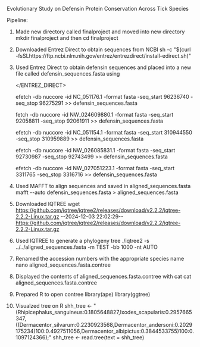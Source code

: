 Evolutionary Study on Defensin Protein Conservation Across Tick Species

Pipeline:
1. Made new directory called finalproject and moved into new directory
   mkdir finalproject and then cd finalproject
2. Downloaded Entrez Direct to obtain sequences from NCBI
   sh -c "$(curl -fsSLhttps://ftp.ncbi.nlm.nih.gov/entrez/entrezdirect/install-edirect.sh)"
3. Used Entrez Direct to obtain defensin sequences and placed into a new file called defensin_sequences.fasta using

   </ENTREZ_DIRECT>
	
   efetch -db nuccore -id NC_051176.1 -format fasta -seq_start 96236740 -seq_stop 96275291 >> defensin_sequences.fasta
   
   fetch -db nuccore -id NW_024609880.1 -format fasta -seq_start 92058811 -seq_stop 92061911 >> defensin_sequences.fasta
   
   efetch -db nuccore -id NC_051154.1 -format fasta -seq_start 310944550 -seq_stop 310959889 >> defensin_sequences.fasta
   
   efetch -db nuccore -id NW_026085831.1 -format fasta -seq_start 92730987 -seq_stop 92743499 >> defensin_sequences.fasta
   
   efetch -db nuccore -id NW_027051223.1 -format fasta -seq_start 3311765 -seq_stop 3316716 >> defensin_sequences.fasta
   
4. Used MAFFT to align sequences and saved in aligned_sequences.fasta
   mafft --auto defensin_sequences.fasta > aligned_sequences.fasta
5. Downloaded IQTREE
wget https://github.com/iqtree/iqtree2/releases/download/v2.2.2/iqtree-2.2.2-Linux.tar.gz
--2024-12-03 22:02:29--  https://github.com/iqtree/iqtree2/releases/download/v2.2.2/iqtree-2.2.2-Linux.tar.gz
6. Used IQTREE to generate a phylogeny tree
./iqtree2 -s ../../aligned_sequences.fasta -m TEST -bb 1000 -nt AUTO
7. Renamed the accession numbers with the appropriate species name
nano aligned_sequences.fasta.contree
8. Displayed the contents of aligned_sequences.fasta.contree with cat
cat aligned_sequences.fasta.contree
10. Prepared R to open contree
library(ape)
library(ggtree)
11. Visualzed tree on R
shh_tree <- "(Rhipicephalus_sanguineus:0.1805648827,Ixodes_scapularis:0.2957665347,((Dermacentor_silvarum:0.2230923568,Dermacentor_andersoni:0.2029175234)100:0.4927511056,Dermacentor_albipictus:0.3844533755)100:0.1097124366);"
shh_tree <- read.tree(text = shh_tree)
